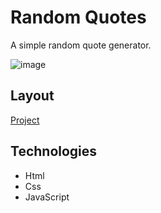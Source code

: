 # Random Quotes
A simple random quote generator. 

![image](https://user-images.githubusercontent.com/65254818/111212445-5d3cc700-85ae-11eb-83c5-cbd7868f548f.png)

## Layout
  [Project](https://random-quotessb.netlify.app/)
 ## Technologies
 * Html 
 * Css
 * JavaScript

